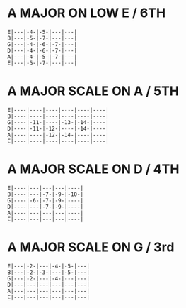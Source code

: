 # A MAJOR ON LOW E / 6TH
```
E|---|-4-|-5-|---|---|
B|---|-5-|-7-|---|---|
G|---|-4-|-6-|-7-|---|
D|---|-4-|-6-|-7-|---|
A|---|-4-|-5-|-7-|---|
E|---|-5-|-7-|---|---|
```

# A MAJOR SCALE ON A / 5TH
```
E|----|----|----|----|----|----|
B|----|----|----|----|----|----|
G|----|-11-|----|-13-|-14-|----|
D|----|-11-|-12-|----|-14-|----|
A|----|----|-12-|-14-|----|----|
E|----|----|----|----|----|----|
```


# A MAJOR SCALE ON D / 4TH
```
E|----|---|---|---|----|
B|----|---|-7-|-9-|-10-|
G|----|-6-|-7-|-9-|----|
D|----|---|-7-|-9-|----|
A|----|---|---|---|----|
E|----|---|---|---|----|
```

# A MAJOR SCALE ON G / 3rd
```
E|---|-2-|---|-4-|-5-|---|
B|---|-2-|-3-|---|-5-|---|
G|---|-2-|---|-4-|---|---|
D|---|---|---|---|---|---|
A|---|---|---|---|---|---|
E|---|---|---|---|---|---|
```
